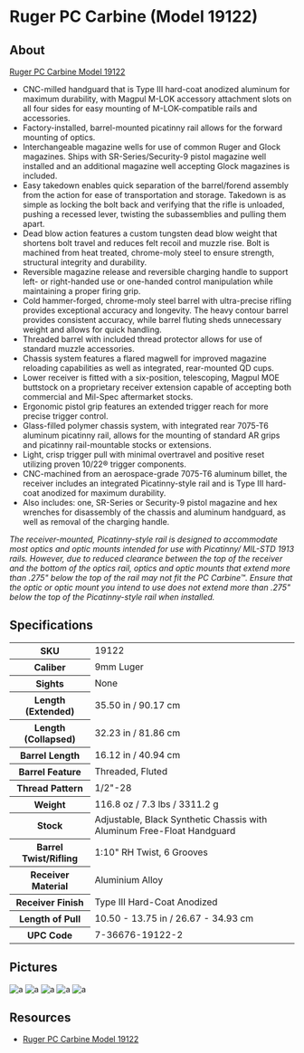 # Ruger PC Carbine (Model 19122)

<!--
EUR 1203
SN
-->

## About

[Ruger PC Carbine Model 19122](https://www.ruger.com/products/pcCarbine/specSheets/19122.html)

* CNC-milled handguard that is Type III hard-coat anodized aluminum for maximum durability, with Magpul M-LOK accessory attachment slots on all four sides for easy mounting of M-LOK-compatible rails and accessories.
* Factory-installed, barrel-mounted picatinny rail allows for the forward mounting of optics.
* Interchangeable magazine wells for use of common Ruger and Glock magazines. Ships with SR-Series/Security-9 pistol magazine well installed and an additional magazine well accepting Glock magazines is included.
* Easy takedown enables quick separation of the barrel/forend assembly from the action for ease of transportation and storage. Takedown is as simple as locking the bolt back and verifying that the rifle is unloaded, pushing a recessed lever, twisting the subassemblies and pulling them apart.
* Dead blow action features a custom tungsten dead blow weight that shortens bolt travel and reduces felt recoil and muzzle rise. Bolt is machined from heat treated, chrome-moly steel to ensure strength, structural integrity and durability.
* Reversible magazine release and reversible charging handle to support left- or right-handed use or one-handed control manipulation while maintaining a proper firing grip.
* Cold hammer-forged, chrome-moly steel barrel with ultra-precise rifling provides exceptional accuracy and longevity. The heavy contour barrel provides consistent accuracy, while barrel fluting sheds unnecessary weight and allows for quick handling.
* Threaded barrel with included thread protector allows for use of standard muzzle accessories.
* Chassis system features a flared magwell for improved magazine reloading capabilities as well as integrated, rear-mounted QD cups.
* Lower receiver is fitted with a six-position, telescoping, Magpul MOE buttstock on a proprietary receiver extension capable of accepting both commercial and Mil-Spec aftermarket stocks.
* Ergonomic pistol grip features an extended trigger reach for more precise trigger control.
* Glass-filled polymer chassis system, with integrated rear 7075-T6 aluminum picatinny rail, allows for the mounting of standard AR grips and picatinny rail-mountable stocks or extensions.
* Light, crisp trigger pull with minimal overtravel and positive reset utilizing proven 10/22® trigger components.
* CNC-machined from an aerospace-grade 7075-T6 aluminum billet, the receiver includes an integrated Picatinny-style rail and is Type III hard-coat anodized for maximum durability.
* Also includes: one, SR-Series or Security-9 pistol magazine and hex wrenches for disassembly of the chassis and aluminum handguard, as well as removal of the charging handle.

_The receiver-mounted, Picatinny-style rail is designed to accommodate most optics and optic mounts intended for use with Picatinny/ MIL-STD 1913 rails. However, due to reduced clearance between the top of the receiver and the bottom of the optics rail, optics and optic mounts that extend more than .275" below the top of the rail may not fit the PC Carbine™. Ensure that the optic or optic mount you intend to use does not extend more than .275" below the top of the Picatinny-style rail when installed._

## Specifications

<table>
  <tr>
    <th>SKU</th>
    <td>19122</td>
  </tr>
  <tr>
    <th>Caliber</th>
    <td>9mm Luger</td>
  </tr>
  <tr>
    <th>Sights</th>
    <td>None</td>
  </tr>
  <tr>
    <th>Length (Extended)</th>
    <td>35.50 in / 90.17 cm</td>
  </tr>
  <tr>
    <th>Length (Collapsed)</th>
    <td>32.23 in / 81.86 cm</td>
  </tr>
  <tr>
    <th>Barrel Length</th>
    <td>16.12 in / 40.94 cm</td>
  </tr>
  <tr>
    <th>Barrel Feature</th>
    <td>Threaded, Fluted</td>
  </tr>
  <tr>
    <th>Thread Pattern</th>
    <td>1/2"-28</td>
  </tr>
  <tr>
    <th>Weight</th>
    <td>116.8 oz / 7.3 lbs / 3311.2 g</td>
  </tr>
  <tr>
    <th>Stock</th>
    <td>Adjustable, Black Synthetic Chassis with Aluminum Free-Float Handguard</td>
  </tr>
  <tr>
    <th>Barrel Twist/Rifling</th>
    <td>1:10" RH Twist, 6 Grooves</td>
  </tr>
  <tr>
    <th>Receiver Material</th>
    <td>Aluminium Alloy</td>
  </tr>
  <tr>
    <th>Receiver Finish</th>
    <td>Type III Hard-Coat Anodized</td>
  </tr>
  <tr>
    <th>Length of Pull</th>
    <td>10.50 - 13.75 in / 26.67 - 34.93 cm</td>
  </tr>
  <tr>
    <th>UPC Code</th>
    <td>7-36676-19122-2</td>
  </tr>
</table>

## Pictures

![a](https://github.com/CumpsD/second-brain/raw/main/assets/shooting/ruger-pcc/gun1.jpg "a")
![a](https://github.com/CumpsD/second-brain/raw/main/assets/shooting/ruger-pcc/gun2.jpg "a")
![a](https://github.com/CumpsD/second-brain/raw/main/assets/shooting/ruger-pcc/gun3.jpg "a")
![a](https://github.com/CumpsD/second-brain/raw/main/assets/shooting/ruger-pcc/gun4.jpg "a")
![a](https://github.com/CumpsD/second-brain/raw/main/assets/shooting/ruger-pcc/gun5.jpg "a")

## Resources

* [Ruger PC Carbine Model 19122](https://www.ruger.com/products/pcCarbine/specSheets/19122.html)


<!--
## Upgrades

https://sofrep.com/gear/best-upgrades-for-the-ruger-pc-carbine/

Bipod:
https://www.youtube.com/watch?v=itbvnkMMobo
KMW Pod-Loc: https://www.kmwlrs.com/pod-loc
Tanks Speedy Knob: https://www.tanksrifleshop.com/store/tanks-speedy-knob/
PodMod Adapter Basic Kit: https://kahntrol.com/index.php/products-page/podmod/podmods/
Atlas Bipod Rubber Feet: https://www.altusshooting.com/products/atlas-bipod-rubber-feet
Harris S-BRM 6"-9": https://www.gunsmoke.eu/bipods/harris-sbrm-bipod

UTG:
UTG Ultra Slim Handstop - M-LOK
https://www.rockstartactical.com/utg-ultra-slim-handstop-m-lok/

Tandemkross:
“Shock Block” Bolt Buffer for Ruger® PC Carbine™
https://www.tandemkross.com/product.asp?itemid=758

Recoil Spring Retainer for Ruger® PC Carbine™
https://www.tandemkross.com/product.asp?itemid=757

Bolt Release Pin for Ruger® PC Carbine™ (3-Pack)
https://www.tandemkross.com/Bolt-Release-Pin-for-Ruger%C2%AE-PC-Carbine%E2%84%A2-3-Pack_p_670.html

Bolt Head and Extractor Pin Set for Ruger® PC Carbine™
https://www.tandemkross.com/product.asp?itemid=751

“Red Spring” Recoil Spring for Ruger® PC Carbine™
https://www.tandemkross.com/product.asp?itemid=754

“Eagle’s Talon” Extractor for Ruger® PC Carbine™
https://www.tandemkross.com/product.asp?itemid=755

"Victory" Trigger for Ruger® PC Carbine™
https://www.tandemkross.com/product.asp?itemid=514

"Titan" Extended Magazine Release for Ruger® PC Carbine™
https://www.tandemkross.com/product.asp?itemid=623

"Challenger" Charging Handle for Ruger® PC Carbine™
https://www.tandemkross.com/product.asp?itemid=664
-->
